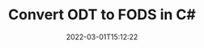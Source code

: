 ---
############################# Static ############################
layout: "auto-gen-conversion"
date: 2022-03-01T15:12:22
draft: false
otherformats: bmp doc docm docx dot dotm dotx epub gif ico jpeg jpg md odt ott pdf png psd rtf tex tif tiff txt xps
breadcrumb: ODT to FODS in C#

############################# Head ############################
head_title: "ODT to FODS Converter in C#"
head_description: "Convert ODT to FODS in .NET using a few lines of code. Use the GroupDocs Document Conversion API to convert over 160 file formats."

############################# Header ############################
title: "Convert ODT to FODS in C#"
description: "ODT to FODS conversion with a few lines of .NET code"
bg_image: "https://cms.admin.containerize.com/templates/aspose/App_Themes/V3/images/bg/header1.png"
bg_overlay: false
button:
    enable: true

############################# SubMenu ############################
submenu:
    enable: true

    left:
        img_alt: "GroupDocs.Conversion for .NET"
        image: "https://cms.admin.containerize.com/templates/groupdocs/images/product-logos/90x90-noborder/groupdocs-conversion-net.png"
        product: "GroupDocs.Conversion"
        platform: ".NET"

    

############################# About ############################
about:
    enable: true
    title: "About GroupDocs.Conversion для .NET API"
    content: |
        [GroupDocs.Conversion for .NET](https://products.groupdocs.com/conversion/net/) can be used to convert Microsoft Word, Excel, PowerPoint, PDF, Visio and other formats. GroupDocs.Conversion is a standalone API that is suitable for back-end and internal systems where high performance is required. It does not depend on any software such as Microsoft or Open Office.
    

overview:
    enable: true
    content: |
        Convert your ODT files to FODS in .NET easily. You can use just a couple of C# code lines in any platform of your choice like - Windows, Linux, macOS.
        You can try ODT to FODS conversion for free and evaluate conversion results quality.
        Along with simple file conversion scenarios you can try more advanced options for loading source ODT file and for saving output FODS result. 
        
        For example, for the source ODT file you may use the following load options:

        * auto-detect file format;
        * specify password for protected files (if file format supports it);
        * replace missing fonts to preserve document appearance.
        
        There are also advanced convert options for the FODS file:

        * convert specific document page or page range;
        * add a watermark to the converted FODS file.

        Once conversion is completed you can save your FODS file to the local file path or any third-party storage like FTP, Amazon S3, Google Drive, Dropbox etc.
        Please note - to convert ODT to FODS there is no need for any additional software installed - like MS Office, Open Office, Adobe Acrobat Reader etc. 


############################# Steps ############################
steps:
    enable: true
    title_left: "Steps to convert ODT to FODS in C#"
    content_left: |
        [GroupDocs.Conversion](https://products.groupdocs.com/conversion/net/) makes it easy for developers to convert a ODT file to FODS with a few lines of code.

        * Create an instance of the Converter class and provide the file ODT with the full path
        * Create and set ConvertOptions for FODS type.
        * Call the Converter.Convert method and pass the full path and format (FODS) as a parameter
        
    title_right: "System Requirements"
    content_right: |
        Basic conversion with GroupDocs.Conversion for .NET can be done in just a few simple steps. Our APIs are supported on all major platforms and operating systems. Before executing the code below, make sure you have the following prerequisites installed on your system.

        * Operating systems: Microsoft Windows, Linux, MacOS
        * Development environments: Microsoft Visual Studio, Xamarin, MonoDevelop
        * Frameworks: .NET Framework, .NET Standard, .NET Core, Mono
        * Get the latest GroupDocs.Conversion for .NET from [Nuget](https://www.nuget.org/packages/groupdocs.conversion)
        
    code: |
        ```cs
        // Load ODT file
        var converter = new GroupDocs.Conversion.Converter("template.odt");
        // Set conversion parameters for FODS format
        var convertOptions = converter.GetPossibleConversions()["fods"].ConvertOptions;
        // Convert to FODS format
        converter.Convert("output.fods", convertOptions);        
        ```
        
demos:
    enable: true
    title: "ODT to FODS Live Demo"
    content: |
       Convert ODT to FODS now by visiting the [GroupDocs.Conversion App](https://products.groupdocs.app/conversion/family) website. Online demo has the following advantages
          

more_formats:
    enable: true
    title: "Other supported transformations ODT"
    content: "You can also convert ODT to many other file formats. Please see the list below."
       
       
back_to_top:
    enable: true
---